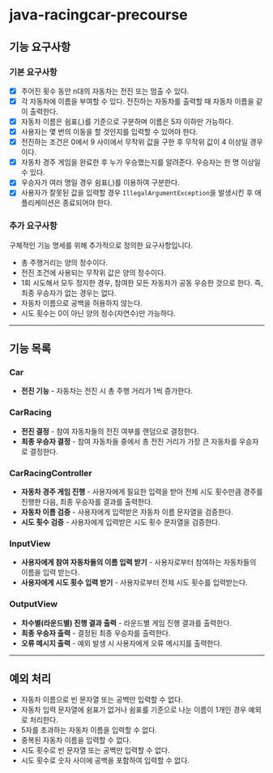 # java-racingcar-precourse

## 기능 요구사항
### 기본 요구사항
- [x]  주어진 횟수 동안 n대의 자동차는 전진 또는 멈출 수 있다.
- [x]  각 자동차에 이름을 부여할 수 있다. 전진하는 자동차를 출력할 때 자동차 이름을 같이 출력한다.
- [x]  자동차 이름은 쉼표(,)를 기준으로 구분하며 이름은 5자 이하만 가능하다.
- [x]  사용자는 몇 번의 이동을 할 것인지를 입력할 수 있어야 한다.
- [x]  전진하는 조건은 0에서 9 사이에서 무작위 값을 구한 후 무작위 값이 4 이상일 경우이다.
- [x]  자동차 경주 게임을 완료한 후 누가 우승했는지를 알려준다. 우승자는 한 명 이상일 수 있다.
- [x]  우승자가 여러 명일 경우 쉼표(,)를 이용하여 구분한다.
- [x]  사용자가 잘못된 값을 입력할 경우 `IllegalArgumentException`을 발생시킨 후 애플리케이션은 종료되어야 한다.

### 추가 요구사항
구체적인 기능 명세를 위해 추가적으로 정의한 요구사항입니다.

- 총 주행거리는 양의 정수이다.
- 전진 조건에 사용되는 무작위 값은 양의 정수이다.
- 1회 시도해서 모두 정지한 경우, 참여한 모든 자동차가 공동 우승한 것으로 한다. 즉, 최종 우승자가 없는 경우는 없다.
- 자동차 이름으로 공백을 허용하지 않는다.
- 시도 횟수는 0이 아닌 양의 정수(자연수)만 가능하다.
-------------------------
## 기능 목록
### Car
- **전진 기능** - 자동차는 전진 시 총 주행 거리가 1씩 증가한다.

### CarRacing
- **전진 결정** - 참여 자동차들의 전진 여부를 랜덤으로 결정한다. 
- **최종 우승자 결정** - 참여 자동차들 중에서 총 전진 거리가 가장 큰 자동차를 우승자로 결정한다.

### CarRacingController
- **자동차 경주 게임 진행** - 사용자에게 필요한 입력을 받아 전체 시도 횟수만큼 경주를 진행한 다음, 최종 우승자를 결과를 출력한다.
- **자동차 이름 검증** - 사용자에게 입력받은 자동차 이름 문자열을 검증한다.
- **시도 횟수 검증** - 사용자에게 입력받은 시도 횟수 문자열을 검증한다.

### InputView
- **사용자에게 참여 자동차들의 이름 입력 받기** - 사용자로부터 참여하는 자동차들의 이름을 입력 받는다.
- **사용자에게 시도 횟수 입력 받기** - 사용자로부터 전체 시도 횟수를 입력받는다.

### OutputView
- **차수별(라운드별) 진행 결과 출력** - 라운드별 게임 진행 결과를 출력한다.
- **최종 우승자 출력** - 결정된 최종 우승자를 출력한다.
- **오류 메시지 출력** - 예외 발생 시 사용자에게 오류 메시지를 출력한다.

----------------------------
## 예외 처리
- 자동차 이름으로 빈 문자열 또는 공백만 입력할 수 없다.
- 자동차 입력 문자열에 쉼표가 없거나 쉼표를 기준으로 나눈 이름이 1개인 경우 예외로 처리한다.
- 5자를 초과하는 자동차 이름을 입력할 수 없다.
- 중복된 자동차 이름을 입력할 수 없다.
- 시도 횟수로 빈 문자열 또는 공백만 입력할 수 없다.
- 시도 횟수로 숫자 사이에 공백을 포함하여 입력할 수 없다.
